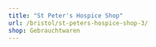 ```yaml
---
title: "St Peter's Hospice Shop"
url: /bristol/st-peters-hospice-shop-3/
shop: Gebrauchtwaren
---
```

